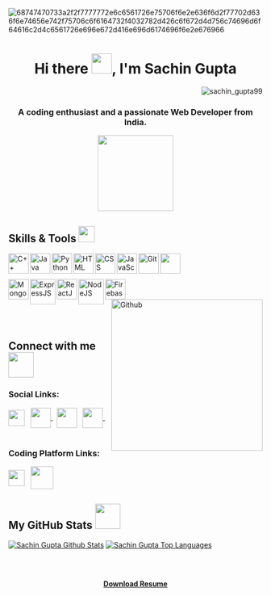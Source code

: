 ![68747470733a2f2f7777772e6c6561726e75706f6e2e636f6d2f77702d636f6e74656e742f75706c6f6164732f4032782d426c6f672d4d756c74696d6f64616c2d4c6561726e696e672d416e696d6174696f6e2e676966](https://user-images.githubusercontent.com/97335790/177631125-f0a27f21-0aca-48a3-81e5-8136d94d66ce.gif)

<h1 align="center">Hi there <img src="https://c.tenor.com/Wx9IEmZZXSoAAAAi/hi.gif" width="40px" height="40px">, I'm Sachin Gupta</h1>
<p align="right"> <img src="https://komarev.com/ghpvc/?username=sachin-gupta99&label=Profile%20views&color=0e75b6&style=flat" alt="sachin_gupta99" /> </p>

<h3 align="center">A coding enthusiast and a passionate Web Developer from India.</h3>

<p align="center"> <img src = "https://media0.giphy.com/media/KDDpcKigbfFpnejZs6/giphy.gif?cid=ecf05e47oy6f4zjs8g1qoiystc56cu7r9tb8a1fe76e05oty&rid=giphy.gif" width = 150px height=150px> </p>

<!--- Skills --->
<h2> Skills & Tools <img src = "https://media2.giphy.com/media/QssGEmpkyEOhBCb7e1/giphy.gif?cid=ecf05e47a0n3gi1bfqntqmob8g9aid1oyj2wr3ds3mg700bl&rid=giphy.gif" width = 32px> </h2>

<div>
  <a href= 'https://docs.microsoft.com/en-us/cpp/cpp/?view=msvc-170' target="_blank"> <img width ='40px' align='left' src ='https://raw.githubusercontent.com/rahulbanerjee26/githubAboutMeGenerator/main/icons/cpp.svg' alt="C++"> </a> &nbsp;
<a href= 'https://docs.oracle.com/en/java/' > <img width ='40px' height='40px' align='left' src ='https://seeklogo.com/images/J/java-logo-7F8B35BAB3-seeklogo.com.png' alt="Java"> </a> &nbsp;
<a href="https://docs.python.org/3/"> <img width ='40px' align='left' src ='https://raw.githubusercontent.com/rahulbanerjee26/githubAboutMeGenerator/main/icons/python.svg' alt="Python"> </a> &nbsp;
<a href="https://developer.mozilla.org/en-US/docs/Web/HTML" target="_blank"> <img width ='40px' align='left' src ='https://raw.githubusercontent.com/rahulbanerjee26/githubAboutMeGenerator/main/icons/html.svg' alt="HTML"> </a> &nbsp;
<a href= 'https://developer.mozilla.org/en-US/docs/Web/CSS'> <img width ='40px' align='left' src ='https://raw.githubusercontent.com/rahulbanerjee26/githubAboutMeGenerator/main/icons/css.svg' alt="CSS"> </a> &nbsp;
<a href= 'https://developer.mozilla.org/en-US/docs/Web/JavaScript' > <img width ='40px' align='left' src ='https://raw.githubusercontent.com/rahulbanerjee26/githubAboutMeGenerator/main/icons/javascript.svg' alt="JavaScript"> </a> &nbsp;
<a href= 'https://git-scm.com/doc' > <img width ='40px' align='left' src ='https://raw.githubusercontent.com/rahulbanerjee26/githubAboutMeGenerator/main/icons/git.svg' alt="Git"> </a> &nbsp;
   <a href="https://docs.microsoft.com/en-us/sql/?view=sql-server-ver16" > <img src="https://www.freeiconspng.com/uploads/sql-database-icon-png-17.png" width="40px" align='left'> </a>&nbsp;
    <br><br><br>
  <a href="https://www.mongodb.com/docs/manual"> <img src="https://cdn.icon-icons.com/icons2/2415/PNG/128/mongodb_original_wordmark_logo_icon_146425.png" alt="MongoDB" width="40px" align='left'> </a> &nbsp;
  <a href="ttps://expressjs.com/" > <img src="https://www.pngfind.com/pngs/m/136-1363736_express-js-icon-png-transparent-png.png" alt="ExpressJS" width="50px" align='left'> </a> &nbsp; &nbsp;
  <a href="https://reactjs.org/docs/getting-started.html"> <img src="https://upload.wikimedia.org/wikipedia/commons/thumb/a/a7/React-icon.svg/2300px-React-icon.svg.png" alt="ReactJS" width="40px" align='left'> </a> &nbsp;
<a href="https://nodejs.org/en/docs/" > <img src="https://img.icons8.com/color/344/nodejs.png" alt="NodeJS" width="50px" align='left'> </a> &nbsp;
    <a href="https://firebase.google.com/"> <img src="https://cdn.iconscout.com/icon/free/png-256/firebase-3521427-2944871.png?f=webp&w=256" alt="Firebase" width="40px" align='left' /> </a> &nbsp;
   
  <img width="300px" align='right' alt="Github" src="https://raw.githubusercontent.com/onimur/.github/master/.resources/git-header.svg" ></img>
</div>

<br><br><br>

<h2> Connect with me <img src='https://raw.githubusercontent.com/ShahriarShafin/ShahriarShafin/main/Assets/handshake.gif' width="50px" height=50px> </h2>

<h3>Social Links: </h3>
<a href = 'https://www.linkedin.com/in/sachin-gupta-4aa151222/'> <img width = '32px' align= 'center' src="https://raw.githubusercontent.com/rahulbanerjee26/githubAboutMeGenerator/main/icons/linked-in-alt.svg"/></a> &nbsp;
<a href="https://www.facebook.com/profile.php?id=100011591354750"> <img align="center" src="https://img.icons8.com/fluency/344/facebook-new.png" width="40px"> </a> &nbsp;
<a href = 'https://www.instagram.com/_.sachin_.gupta/?hl=en'> <img width = '40px' align= 'center' src="https://img.icons8.com/fluency/344/instagram-new.png"/></a> &nbsp;
<a href="https://twitter.com/sachin_gupta99"> <img align="center" src="https://img.icons8.com/color/344/twitter.png" width="40px"> </a> &nbsp;
<br><br>

<h3>Coding Platform Links: </h3>
<a href = 'https://leetcode.com/sachin_gupta2007/'> <img width = '32px' align= 'center' src="https://upload.wikimedia.org/wikipedia/commons/thumb/a/ab/LeetCode_logo_white_no_text.svg/141px-LeetCode_logo_white_no_text.svg.png?20200120234911"/></a> &nbsp;
<a href = "https://www.hackerrank.com/sachin_gupta99"><img align="center" src="https://upload.wikimedia.org/wikipedia/commons/4/40/HackerRank_Icon-1000px.png" width="45px"></a> &nbsp;

<br>

<h2> My GitHub Stats <img src="https://media2.giphy.com/media/CpSl7FVQfShIdDRcVs/giphy.gif?cid=ecf05e473z73wmi2kvbh4m65is94yyexhr12skct7n9l4m63&rid=giphy.gif&ct=g" width="50px"> </h2>

<a href="https://github.com/sachin-gupta99/github-readme-stats"><img alt="Sachin Gupta Github Stats" src="https://github-readme-stats.vercel.app/api?username=sachin-gupta99&show_icons=true&count_private=true&theme=react&hide_border=true&bg_color=0D1117" /></a>
<a href="https://github.com/sachin-gupta99/github-readme-stats"><img alt="Sachin Gupta Top Languages" src="https://github-readme-stats.vercel.app/api/top-langs/?username=sachin-gupta99&langs_count=8&count_private=true&layout=compact&theme=react&hide_border=true&bg_color=0D1117" /></a>

<br>

<img src="https://raw.githubusercontent.com/andreasbm/readme/master/assets/lines/rainbow.png" width="1100px" align="center" height="15px">

<p align="center"><b> <a href="https://drive.google.com/file/d/1dBfgNtNOTAlNJ__nxv_MI4T8WIZdJKh4/view?usp=share_link"> Download Resume </a> </b></p>

<img src="https://raw.githubusercontent.com/andreasbm/readme/master/assets/lines/rainbow.png" width="1100px" align="center" height="15px">
